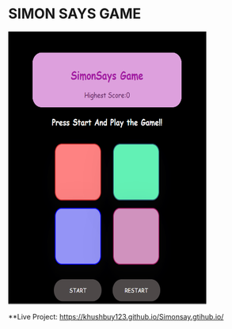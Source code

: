 # SIMON SAYS GAME

<span>
<img src="img/Screenshot (114).png" width ="400px" height="550px">
</span>

**Live Project:
https://khushbuy123.github.io/Simonsay.gtihub.io/

